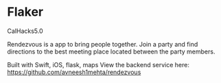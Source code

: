 # Flaker
CalHacks5.0

Rendezvous is a app to bring people together. Join a party and find directions to the best meeting place located between the party members.

Built with Swift, iOS, flask, maps
View the backend service here: https://github.com/avneesh1mehta/rendezvous
